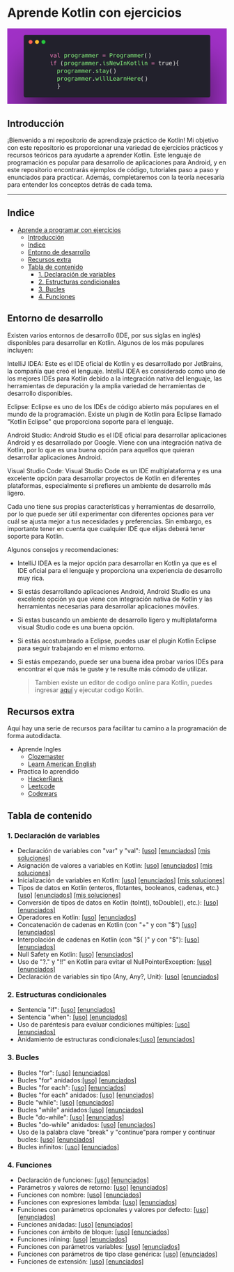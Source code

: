 # Aprende Kotlin con ejercicios

![banner](/bannerr.png)

## Introducción

¡Bienvenido a mi repositorio de aprendizaje práctico de Kotlin! Mi objetivo con este repositorio es proporcionar una variedad de ejercicios prácticos y recursos teóricos para ayudarte a aprender Kotlin. Este lenguaje de programación es popular para desarrollo de aplicaciones para Android, y en este repositorio encontrarás ejemplos de código, tutoriales paso a paso y enunciados para practicar. Además, completaremos con la teoría necesaria para entender los conceptos detrás de cada tema. 

  ----

## Indice

- [Aprende a programar con ejercicios](#aprende-a-programar-con-ejercicios)
  - [Introducción](#introducción)
  - [Indice](#indice)
  - [Entorno de desarrollo](#entorno-de-desarrollo)
  - [Recursos extra](#recursos-extra)
  - [Tabla de contenido](#tabla-de-contenido)
    - [1. Declaración de variables](#1-declaración-de-variables)
    - [2. Estructuras condicionales](#2-estructuras-condicionales)
    - [3. Bucles](#3-bucles)
    - [4. Funciones](#4-funciones)

## Entorno de desarrollo

Existen varios entornos de desarrollo (IDE, por sus siglas en inglés) disponibles para desarrollar en Kotlin. Algunos de los más populares incluyen:

IntelliJ IDEA: Este es el IDE oficial de Kotlin y es desarrollado por JetBrains, la compañía que creó el lenguaje. IntelliJ IDEA es considerado como uno de los mejores IDEs para Kotlin debido a la integración nativa del lenguaje, las herramientas de depuración y la amplia variedad de herramientas de desarrollo disponibles.

Eclipse: Eclipse es uno de los IDEs de código abierto más populares en el mundo de la programación. Existe un plugin de Kotlin para Eclipse llamado "Kotlin Eclipse" que proporciona soporte para el lenguaje.

Android Studio: Android Studio es el IDE oficial para desarrollar aplicaciones Android y es desarrollado por Google. Viene con una integración nativa de Kotlin, por lo que es una buena opción para aquellos que quieran desarrollar aplicaciones Android.

Visual Studio Code: Visual Studio Code es un IDE multiplataforma y es una excelente opción para desarrollar proyectos de Kotlin en diferentes plataformas, especialmente si prefieres un ambiente de desarrollo más ligero.

Cada uno tiene sus propias características y herramientas de desarrollo, por lo que puede ser útil experimentar con diferentes opciones para ver cuál se ajusta mejor a tus necesidades y preferencias. Sin embargo, es importante tener en cuenta que cualquier IDE que elijas deberá tener soporte para Kotlin.

Algunos consejos y recomendaciones:

  * IntelliJ IDEA es la mejor opción para desarrollar en Kotlin ya que es el IDE oficial para el lenguaje y proporciona una experiencia de desarrollo muy rica.

  * Si estás desarrollando aplicaciones Android, Android Studio es una excelente opción ya que viene con integración nativa de Kotlin y las herramientas necesarias para desarrollar aplicaciones móviles.

  * Si estas buscando un ambiente de desarrollo ligero y multiplataforma visual Studio code es una buena opción.

  * Si estás acostumbrado a Eclipse, puedes usar el plugin Kotlin Eclipse para seguir trabajando en el mismo entorno.

  * Si estás empezando, puede ser una buena idea probar varios IDEs para encontrar el que más te guste y te resulte más cómodo de utilizar.

    > Tambien existe un editor de codigo online para Kotlin, puedes ingresar 
    [aquí](https://play.kotlinlang.org/) y ejecutar codigo Kotlin.

## Recursos extra

Aquí hay una serie de recursos para facilitar tu camino a la programación de forma autodidacta.

* Aprende Ingles
  * [Clozemaster](https://www.clozemaster.com/)
  * [Learn American English](https://www.learnamericanenglishonline.com/)
* Practica lo aprendido
  * [HackerRank](https://hackerrank.com/)
  * [Leetcode](https://leetcode.com/)
  * [Codewars](https://www.codewars.com/)

## Tabla de contenido

### 1. Declaración de variables


* Declaración de variables con "var" y "val":  [[uso]][u declaracion de variables] 
[[enunciados]][e declaracion de variables] [[mis soluciones]][m declaracion de variables]
* Asignación de valores a variables en Kotlin: [[uso]][u asignacion] [[enunciados]][e asignacion] [[mis soluciones]][m declaracion]
* Inicialización de variables en Kotlin: [[uso]][u inicializacion] [[enunciados]][e inicializacion] [[mis soluciones]][ms inicializacion]
* Tipos de datos en Kotlin (enteros, flotantes, booleanos, cadenas, etc.)[[uso]][u tiposDatos] [[enunciados]][e tiposDatos] [[mis soluciones]][ms tiposdedatos]
* Conversión de tipos de datos en Kotlin (toInt(), toDouble(), etc.): [[uso]][u conversion] [[enunciados]][e conversion]
* Operadores en Kotlin: [[uso]][u operadores] [[enunciados]][e operadores]
* Concatenación de cadenas en Kotlin (con "+" y con "$") [[uso]][u concatenacion] [[enunciados]][e concatenacion]
* Interpolación de cadenas en Kotlin (con "\${ }" y con "$"): [[uso]][u interpolacion] [[enunciados]][e interpolacion]
* Null Safety en Kotlin: [[uso]][u nullSafety] [[enunciados]][e nullSafety]
* Uso de "?." y "!!" en Kotlin para evitar el NullPointerException: [[uso]][u nullPointer] [[enunciados]][e nullPointer]
* Declaración de  variables sin tipo (Any, Any?, Unit): [[uso]][u sinTipo] [[enunciados]][e sinTipo]

### 2. Estructuras condicionales

* Sentencia "if": [[uso]][u if] [[enunciados]][e if]
* Sentencia "when": [[uso]][u when] [[enunciados]][e when]
* Uso de paréntesis para evaluar condiciones múltiples: [[uso]][u multiples] [[enunciados]][e multiples]
* Anidamiento de estructuras condicionales:[[uso]][u anidamientos] [[enunciados]][e anidamientos]

### 3. Bucles

* Bucles "for": [[uso]][u for] [[enunciados]][e for]
* Bucles "for" anidados:[[uso]][u for anid] [[enunciados]][e for anid]
* Bucles "for each": [[uso]][u foreach] [[enunciados]][e foreach]
* Bucles "for each" anidados: [[uso]][u foreach anid] [[enunciados]][e foreach anid]
* Bucle "while": [[uso]][u while] [[enunciados]][e while]
* Bucles "while" anidados:[[uso]][u while an] [[enunciados]][e while an]
* Bucle "do-while": [[uso]][u do wh] [[enunciados]][e do wh]
* Bucles "do-while" anidados: [[uso]][u do wh an] [[enunciados]][e do wh an]
* Uso de la palabra clave "break" y "continue"para romper y continuar bucles: [[uso]][u break] [[enunciados]][e break]
* Bucles infinitos: [[uso]][u infinitos] [[enunciados]][e infinitos]


### 4. Funciones

* Declaración de funciones: [[uso]][u declar] [[enunciados]][e declar]
* Parámetros y valores de retorno: [[uso]][u param] [[enunciados]][e param]
* Funciones con nombre: [[uso]][u nombre] [[enunciados]][e nombre]
* Funciones con expresiones lambda: [[uso]][u lambda] [[enunciados]][e lambda]
* Funciones con parámetros opcionales y valores por defecto: [[uso]][u defecto] [[enunciados]][e defecto]
* Funciones anidadas: [[uso]][u anidadas] [[enunciados]][e anidadas]
* Funciones con ámbito de bloque: [[uso]][u am bloque] [[enunciados]][u am bloque]
* Funciones inlining: [[uso]][u inlining] [[enunciados]][e inlining]
* Funciones con parámetros variables: [[uso]][u param var] [[enunciados]][e parm var]
* Funciones con parámetros de tipo clase genérica: [[uso]][u genericas] [[enunciados]][e genericas]
* Funciones de extensión: [[uso]][u extension] [[enunciados]][e extension]


[u declaracion de variables]: /1.%20declaracion%20de%20variables/variables%20var%20y%20val.md

[e declaracion de variables]: /1.%20declaracion%20de%20variables/enunciados/declaracion%20de%20variables.md

[m declaracion de variables]: /soluciones/1.%20declaracion%20de%20variables/declaracion%20de%20variables.md

[u asignacion]: /1.%20declaracion%20de%20variables/asignacion%20de%20variables.md
[e asignacion]: /1.%20declaracion%20de%20variables/enunciados/asignacion%20de%20variables.md

[m declaracion]: /soluciones/1.%20declaracion%20de%20variables/asignacion%20de%20variables.md

[u inicializacion]: /1.%20declaracion%20de%20variables/inicializacion%20de%20variables.md

[e inicializacion]: /1.%20declaracion%20de%20variables/enunciados/inicializacion%20de%20variables.md

[ms inicializacion]: /soluciones/1.%20declaracion%20de%20variables/inicializacion%20de%20variables.md

[u tiposDatos]: /1.%20declaracion%20de%20variables/tipos%20de%20datos.md

[e tiposDatos]: /1.%20declaracion%20de%20variables/enunciados/tipos%20de%20datos.md

[u is as]: /1.%20declaracion%20de%20variables/uso%20de%20is%20y%20as.md

[e is as]: /1.%20declaracion%20de%20variables/enunciados/uso%20de%20is%20y%20as.md

[u conversion]: /1.%20declaracion%20de%20variables/conversion%20de%20tipos%20de%20datos.md

[e conversion]: /1.%20declaracion%20de%20variables/enunciados/conversion%20de%20tipos%20de%20datos.md

[u operadores]: /1.%20declaracion%20de%20variables/operadores.md

[e operadores]: /1.%20declaracion%20de%20variables/enunciados/operadores.md

[u concatenacion]: /1.%20declaracion%20de%20variables/concatenacion%20de%20cadenas.md

[e concatenacion]: /1.%20declaracion%20de%20variables/enunciados/concatenacion%20de%20cadenas.md

[u interpolacion]: /1.%20declaracion%20de%20variables/interpolacion%20de%20cadenas.md

[e interpolacion]: /1.%20declaracion%20de%20variables/enunciados/interpolacion%20de%20cadenas.md

[u nullSafety]: /1.%20declaracion%20de%20variables/null%20safety.md

[e nullSafety]: /1.%20declaracion%20de%20variables/enunciados/null%20safety.md

[u nullPointer]: /1.%20declaracion%20de%20variables/evitar%20el%20NullPointerException.md

[e nullPointer]: /1.%20declaracion%20de%20variables/enunciados/evitar%20el%20NullPointerException.md

[u sinTipo]: /1.%20declaracion%20de%20variables/declaracion%20de%20variables%20sin%20tipo.md

[e sinTipo]: /1.%20declaracion%20de%20variables/enunciados/declaracion%20de%20variables%20sin%20tipo.md

[u if]: /2.%20estructuras%20condicionales/sentencia%20if.md

[e if]: /2.%20estructuras%20condicionales/enunciados/sentencia%20if.md
[u when]: /2.%20estructuras%20condicionales/sentencia%20when.md

[e when]: /2.%20estructuras%20condicionales/enunciados/sentencia%20when.md
[u multiples]: /2.%20estructuras%20condicionales/evaluar%20condiciones%20m%C3%BAltiples.md

[e multiples]: /2.%20estructuras%20condicionales/enunciados/evaluar%20condiciones%20multiples.md

[u anidamientos]: /2.%20estructuras%20condicionales/anidamiento%20de%20estructuras%20condicionales.md

[e anidamientos]: /2.%20estructuras%20condicionales/enunciados/anidamiento%20de%20estructuras%20condicionales.md

[u for]: /3.%20bucles/for.md

[e for]: /3.%20bucles/enunciados/for.md

[u for anid]: /3.%20bucles/for-anidados.md

[e for anid]: /3.%20bucles/enunciados/for-anidados.md

[u foreach]: /3.%20bucles/for%20each.md

[e foreach]: /3.%20bucles/enunciados/for%20each.md

[u foreach anid]: /3.%20bucles/for-each-anidados.md

[e foreach anid]: /3.%20bucles/enunciados/for-each-anidados.md

[u while]: /3.%20bucles/while.md

[e while]: /3.%20bucles/enunciados/while.md

[u while an]: /3.%20bucles/while-anidados.md

[e while an]: /3.%20bucles/enunciados/while-anidados.md

[u do wh]: /3.%20bucles/do-while.md

[e do wh]: /3.%20bucles/enunciados/do-while.md

[u do wh an]: /3.%20bucles/do-while-anidados.md

[e do wh an]: /3.%20bucles/enunciados/do-while-anidados.md

[u break]: /3.%20bucles/break-y-continue.md

[e break]: /3.%20bucles/enunciados/break-y-continue.md

[u infinitos]: /3.%20bucles/infinitos.md

[e infinitos]: /3.%20bucles/enunciados/infinitos.md

[u declar]: /4.%20funciones/declaracion%20de%20funciones.md

[e declar]: /4.%20funciones/enunciados/declaracion%20de%20funciones.md

[u param]: /4.%20funciones/parametros%20y%20valores%20de%20retorno.md

[e param]: /4.%20funciones/enunciados/parametros%20y%20valores%20de%20retorno.md

[u nombre]: /4.%20funciones/con%20nombre.md

[e nombre]: /4.%20funciones/enunciados/con%20nombre.md

[u lambda]: /4.%20funciones/con%20expresiones%20lambda.md

[e lambda]: /4.%20funciones/enunciados/con%20expresiones%20lambda.md

[u defecto]: /4.%20funciones/parametros%20opcionales%20y%20valores%20por%20defecto.md

[e defecto]: /4.%20funciones/enunciados/parametros%20opcionales%20y%20valores%20por%20defecto.md

[u anidadas]: /4.%20funciones/anidadas.md

[e anidadas]: /4.%20funciones/enunciados/anidadas.md

[u am bloque]: /4.%20funciones/con%20ambito%20de%20bloque.md

[u inlining]: /4.%20funciones/inlining.md

[e inlining]: /4.%20funciones/enunciados/inlining.md

[u param var]: /4.%20funciones/parametros%20variables.md

[e parm var]: /4.%20funciones/enunciados/parametros%20variables.md

[u genericas]: /4.%20funciones/parametros%20de%20tipo%20clase%20generica.md

[e genericas]: /4.%20funciones/enunciados/parametros%20de%20tipo%20clase%20generica.md

[u extension]: /4.%20funciones/de%20extension.md

[e extension]: /4.%20funciones/enunciados/de%20extension.md
[ms tiposdedatos]: /soluciones/1.%20declaracion%20de%20variables/tipos%20de%20datos.md